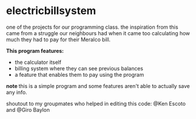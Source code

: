 # electricbillsystem
one of the projects for our programming class. 
the inspiration from this came from a struggle our neighbours had when it came too calculating how much they had to pay for their Meralco bill.

<b> This program features: </b>
- the calculator itself
- billing system where they can see previous balances 
- a feature that enables them to pay using the program

<b> note </b> this is a simple program and some features aren't able to actually save any info. 

shoutout to my groupmates who helped in editing this code: @Ken Escoto and @Giro Baylon
